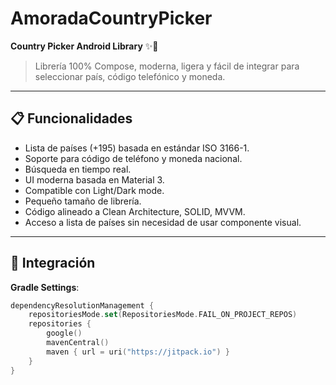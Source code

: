 # AmoradaCountryPicker

**Country Picker Android Library** ✨🚀

> Librería 100% Compose, moderna, ligera y fácil de integrar para seleccionar país, código telefónico y moneda.

---

## 📋 Funcionalidades

- Lista de países (+195) basada en estándar ISO 3166-1.
- Soporte para código de teléfono y moneda nacional.
- Búsqueda en tiempo real.
- UI moderna basada en Material 3.
- Compatible con Light/Dark mode.
- Pequeño tamaño de librería.
- Código alineado a Clean Architecture, SOLID, MVVM.
- Acceso a lista de países sin necesidad de usar componente visual.

---

## 🚀 Integración

**Gradle Settings**:

```kotlin
dependencyResolutionManagement {
    repositoriesMode.set(RepositoriesMode.FAIL_ON_PROJECT_REPOS)
    repositories {
        google()
        mavenCentral()
        maven { url = uri("https://jitpack.io") }
    }
}
